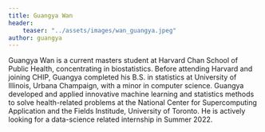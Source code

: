 ```yaml
---
title: Guangya Wan
header: 
    teaser: "../assets/images/wan_guangya.jpeg" 
author: guangya
---
```


Guangya Wan is a current masters student at Harvard Chan School of Public Health, concentrating in biostatistics. 
Before attending Harvard and joining CHIP, Guangya completed his B.S. in statistics at University of Illinois, Urbana Champaign, with a minor in computer science. 
Guangya developed and applied innovative machine learning and statistics methods to solve health-related problems at the National Center for Supercomputing Application and the Fields Institude, University of Toronto. 
He is actively looking for a data-science related internship in Summer 2022.

